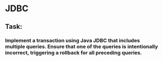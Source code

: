 # JDBC

## Task:

### Implement a transaction using Java JDBC that includes multiple queries. Ensure that one of the queries is intentionally incorrect, triggering a rollback for all preceding queries.
